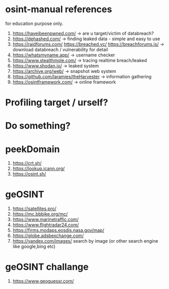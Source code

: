 # osint-manual references

for education purpose only. 

1. https://haveibeenpwned.com/ -> are u target/victim of databreach? 
2. https://dehashed.com/ -> finding leaked data - simple and easy to use
3. https://raidforums.com/ https://breached.vc/ https://breachforums.is/ -> download databreach / vulnerability for detail
4. https://whatsmyname.app/ -> username checker
5. https://www.stealthmole.com/ -> tracing realtime breach/leaked
6. https://www.shodan.io/ -> leaked system
7. https://archive.org/web/ -> snapshot web system
8. https://github.com/laramies/theHarvester -> information gathering
9. https://osintframework.com/ -> online framework

# Profiling target / urself?

# Do something?

# peekDomain
1. https://crt.sh/
2. https://lookup.icann.org/
3. https://osint.sh/

# geOSINT
1. https://satellites.pro/
2. https://mc.bbbike.org/mc/
3. https://www.marinetraffic.com/
4. https://www.flightradar24.com/
5. https://firms.modaps.eosdis.nasa.gov/map/
6. https://globe.adsbexchange.com/
7. https://yandex.com/images/ search by image (or other search engine like google,bing etc)


# geOSINT challange
1. https://www.geoguessr.com/

